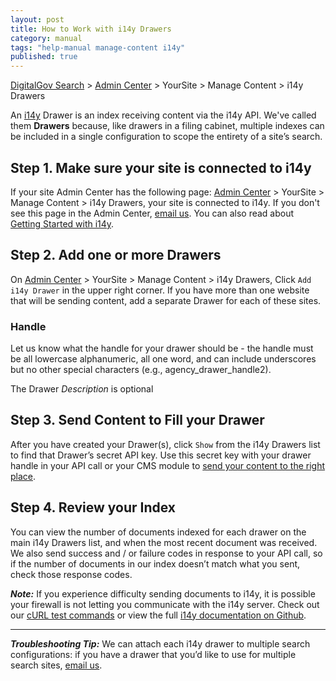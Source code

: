 ```yaml
---
layout: post
title: How to Work with i14y Drawers
category: manual
tags: "help-manual manage-content i14y"
published: true
---
```


[DigitalGov Search](/index.html) > [Admin Center](https://search.usa.gov/sites/) > YourSite > Manage Content > i14y Drawers

An [i14y](/developer/i14y.html) Drawer is an index receiving content via the i14y API. We've called them **Drawers** because, like drawers in a filing cabinet, multiple indexes can be included in a single configuration to scope the entirety of a site’s search.

## Step 1. Make sure your site is connected to i14y

If your site Admin Center has the following page: [Admin Center](https://search.usa.gov/sites/) > YourSite > Manage Content > i14y Drawers, your site is connected to i14y. If you don't see this page in the Admin Center, [email us](mailto:search@support.digitalgov.gov). You can also read about [Getting Started with i14y](/developer/i14y.html).

## Step 2. Add one or more Drawers
On [Admin Center](https://search.usa.gov/sites/) > YourSite > Manage Content > i14y Drawers, Click `Add i14y Drawer` in the upper right corner. If you have more than one website that will be sending content, add a separate Drawer for each of these sites.

### Handle

Let us know what the handle for your drawer should be - the handle must be all lowercase alphanumeric, all one word, and can include underscores but no other special characters (e.g., agency_drawer_handle2).

The Drawer *Description* is optional

## Step 3. Send Content to Fill your Drawer

After you have created your Drawer(s), click `Show` from the i14y Drawers list to find that Drawer’s secret API key. Use this secret key with your drawer handle in your API call or your CMS module to [send your content to the right place](http://gsa.github.io/slate/#authentication).

## Step 4. Review your Index

You can view the number of documents indexed for each drawer on the main i14y Drawers list, and when the most recent document was received. We also send success and / or failure codes in response to your API call, so if the number of documents in our index doesn’t match what you sent, check those response codes.

***Note:*** If you experience difficulty sending documents to i14y, it is possible your firewall is not letting you communicate with the i14y server. Check out our [cURL test commands](/developer/i14y-testing.html) or view the full [i14y documentation on Github](http://gsa.github.io/slate/).

---
***Troubleshooting Tip:*** We can attach each i14y drawer to multiple search configurations: if you have a drawer that you’d like to use for multiple search sites, [email us](mailto:search@support.digitalgov.gov).
